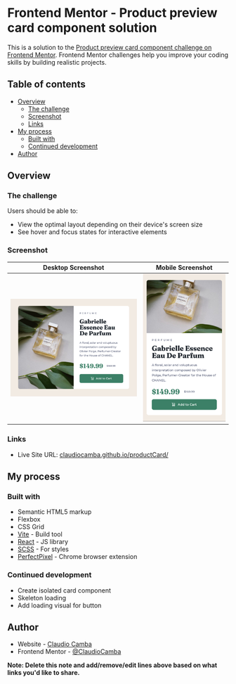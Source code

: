 # Frontend Mentor - Product preview card component solution

This is a solution to the [Product preview card component challenge on Frontend Mentor](https://www.frontendmentor.io/challenges/product-preview-card-component-GO7UmttRfa). Frontend Mentor challenges help you improve your coding skills by building realistic projects. 

## Table of contents

- [Overview](#overview)
  - [The challenge](#the-challenge)
  - [Screenshot](#screenshot)
  - [Links](#links)
- [My process](#my-process)
  - [Built with](#built-with)
  - [Continued development](#continued-development)
- [Author](#author)


## Overview

### The challenge

Users should be able to:

- View the optimal layout depending on their device's screen size
- See hover and focus states for interactive elements

### Screenshot

|  Desktop Screenshot | Mobile Screenshot  |
|---|---|
| ![Desktop Screenshot](https://raw.githubusercontent.com/ClaudioCamba/productCard/refs/heads/main/public/desktop-screenshot.png)  | ![Desktop Screenshot](https://github.com/ClaudioCamba/productCard/blob/main/public/mobile-screenshot.png)  |

### Links

- Live Site URL: [claudiocamba.github.io/productCard/](https://claudiocamba.github.io/productCard/)

## My process

### Built with

- Semantic HTML5 markup
- Flexbox
- CSS Grid
- [Vite](https://vite.dev/) - Build tool
- [React](https://reactjs.org/) - JS library
- [SCSS](https://sass-lang.com/documentation/syntax/) - For styles
- [PerfectPixel](https://chromewebstore.google.com/detail/perfectpixel-by-welldonec/dkaagdgjmgdmbnecmcefdhjekcoceebi?hl=en) - Chrome browser extension 

### Continued development

- Create isolated card component
- Skeleton loading
- Add loading visual for button

## Author

- Website - [Claudio Camba](https://claudiocamba.com/)
- Frontend Mentor - [@ClaudioCamba](https://www.frontendmentor.io/profile/ClaudioCamba)

**Note: Delete this note and add/remove/edit lines above based on what links you'd like to share.**
